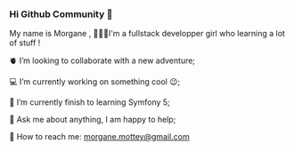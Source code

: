 ### Hi Github Community 🧠


My name is Morgane , 
👩🏼‍🦳I'm a fullstack developper girl who learning a lot of stuff !

🫀 I’m looking to collaborate with a new adventure;

💻 I’m currently working on something cool 😉;

🐘 I’m currently finish to learning Symfony 5;

💬 Ask me about anything, I am happy to help;

📲 How to reach me: morgane.mottey@gmail.com



